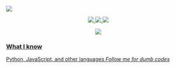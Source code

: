 <p align="left"> <img src="https://komarev.com/ghpvc/?username=sldless"/> </p>
<p align="center">
  <tr>
    <td align="center" style="padding=0;width=50%;">
      <a href="https://github.com/sldless">
      <img src="https://github-readme-stats.vercel.app/api/?username=sldless&title_color=adb2d3&text_color=9f9f9f&show_icons=true&bg_color=00000000&hide_border=true&icon_color=adb2d3&hide_title=true&count_private=true&include_all_commits=true&enable_animations=true" />
      <a href="https://github.com/sldless">
      <img src="https://github-readme-stats-one-bice.vercel.app/api/top-langs/?username=sldless&role=OWNER,ORGANIZATION_MEMBER,COLLABORATOR&exclude_repo=ShroomBot,Pulled-Together&title_color=adb2d3&text_color=9f9f9f&show_icons=true&bg_color=00000000&hide_border=true&icon_color=adb2d3&hide_title=true&count_private=true&enable_animations=true" />
      <img src="https://github-readme-streak-stats.herokuapp.com?user=sldless&theme=tokyonight_duo&hide_border=true&ring=adb2d3&currStreakLabel=FFFFFF&sideNums=adb2d3&dates=979797&sideLabels=FFBF0F&currStreakNum=FFFFFF&border=FD2737&stroke=00000000&background=00000000&fire=8B91B6" /><td><p>
    <p align="center">
      <img src="https://discord.c99.nl/widget/theme-4/700609775838298113.png"><p>

### What I know
Python,
    JavaScript, 
               and other languages
*Follow me for dumb codes*
